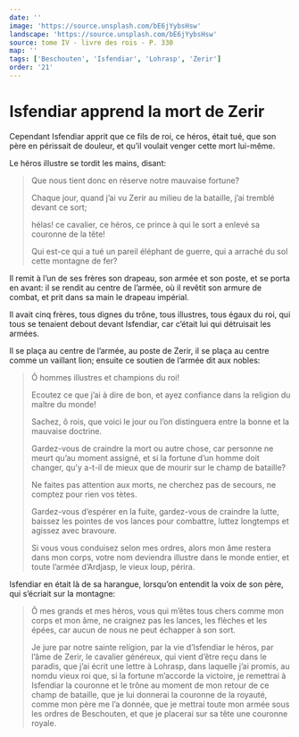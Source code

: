 ```yaml
---
date: ''
image: 'https://source.unsplash.com/bE6jYybsHsw'
landscape: 'https://source.unsplash.com/bE6jYybsHsw'
source: tome IV - livre des rois - P. 330
map: ''
tags: ['Beschouten', 'Isfendiar', 'Lohrasp', 'Zerir']
order: '21'
---
```


# Isfendiar apprend la mort de Zerir

Cependant Isfendiar apprit que ce fils de roi, ce héros, était tué, que son père en périssait de douleur, et qu’il voulait venger cette mort lui-même.

Le héros illustre se tordit les mains, disant:

> Que nous tient donc en réserve notre mauvaise fortune?
>
> Chaque jour, quand j’ai vu Zerir au milieu de la bataille, j’ai tremblé devant ce sort;
>
> hélas! ce cavalier, ce héros, ce prince à qui le sort a enlevé sa couronne de la tête!
>
> Qui est-ce qui a tué un pareil éléphant de guerre, qui a arraché du sol cette montagne de fer?

Il remit à l’un de ses frères son drapeau, son armée et son poste, et se porta en avant: il se rendit au centre de l’armée, où il revêtit son armure de combat, et prit dans sa main le drapeau impérial.

Il avait cinq frères, tous dignes du trône, tous illustres, tous égaux du roi, qui tous se tenaient debout devant Isfendiar, car c’était lui qui détruisait les armées.

Il se plaça au centre de l’armée, au poste de Zerir, il se plaça au centre comme un vaillant lion; ensuite ce soutien de l’armée dit aux nobles:

> Ô hommes illustres et champions du roi!
>
> Ecoutez ce que j’ai à dire de bon, et ayez confiance dans la religion du maître du monde!
>
> Sachez, ô rois, que voici le jour ou l’on distinguera entre la bonne et la mauvaise doctrine.
>
> Gardez-vous de craindre la mort ou autre chose, car personne ne meurt qu’au moment assigné, et si la fortune d’un homme doit changer, qu’y a-t-il de mieux que de mourir sur le champ de bataille?
>
> Ne faites pas attention aux morts, ne cherchez pas de secours, ne comptez pour rien vos tètes.
>
> Gardez-vous d’espérer en la fuite, gardez-vous de craindre la lutte, baissez les pointes de vos lances pour combattre, luttez longtemps et agissez avec bravoure.
>
> Si vous vous conduisez selon mes ordres, alors mon âme restera dans mon corps, votre nom deviendra illustre dans le monde entier, et toute l’armée d’Ardjasp, le vieux loup, périra.

Isfendiar en était là de sa harangue, lorsqu’on entendit la voix de son père, qui s’écriait sur la montagne:

> Ô mes grands et mes héros, vous qui m’êtes tous chers comme mon corps et mon âme, ne craignez pas les lances, les flèches et les épées, car aucun de nous ne peut échapper à son sort.
>
> Je jure par notre sainte religion, par la vie d’Isfendiar le héros, par l’âme de Zerir, le cavalier généreux, qui vient d’être reçu dans le paradis, que j’ai écrit une lettre à Lohrasp, dans laquelle j’ai promis, au nomdu vieux roi que, si la fortune m’accorde la victoire, je remettrai à Isfendiar la couronne et le trône au moment de mon retour de ce champ de bataille, que je lui donnerai la couronne de la royauté, comme mon père me l’a donnée, que je mettrai toute mon armée sous les ordres de Beschouten, et que je placerai sur sa tête une couronne royale.
